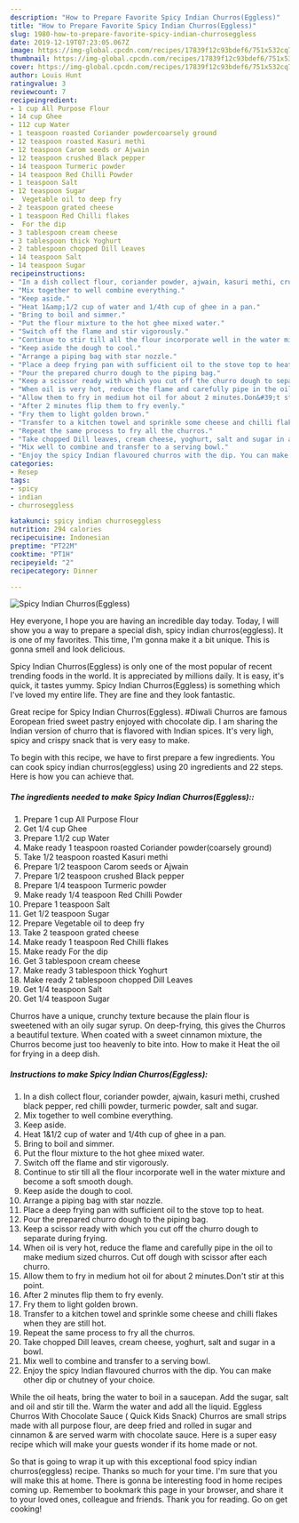 ```yaml
---
description: "How to Prepare Favorite Spicy Indian Churros(Eggless)"
title: "How to Prepare Favorite Spicy Indian Churros(Eggless)"
slug: 1980-how-to-prepare-favorite-spicy-indian-churroseggless
date: 2019-12-19T07:23:05.067Z
image: https://img-global.cpcdn.com/recipes/17839f12c93bdef6/751x532cq70/spicy-indian-churroseggless-recipe-main-photo.jpg
thumbnail: https://img-global.cpcdn.com/recipes/17839f12c93bdef6/751x532cq70/spicy-indian-churroseggless-recipe-main-photo.jpg
cover: https://img-global.cpcdn.com/recipes/17839f12c93bdef6/751x532cq70/spicy-indian-churroseggless-recipe-main-photo.jpg
author: Louis Hunt
ratingvalue: 3
reviewcount: 7
recipeingredient:
- 1 cup All Purpose Flour
- 14 cup Ghee
- 112 cup Water
- 1 teaspoon roasted Coriander powdercoarsely ground
- 12 teaspoon roasted Kasuri methi
- 12 teaspoon Carom seeds or Ajwain
- 12 teaspoon crushed Black pepper
- 14 teaspoon Turmeric powder
- 14 teaspoon Red Chilli Powder
- 1 teaspoon Salt
- 12 teaspoon Sugar
-  Vegetable oil to deep fry
- 2 teaspoon grated cheese
- 1 teaspoon Red Chilli flakes
-  For the dip
- 3 tablespoon cream cheese
- 3 tablespoon thick Yoghurt
- 2 tablespoon chopped Dill Leaves
- 14 teaspoon Salt
- 14 teaspoon Sugar
recipeinstructions:
- "In a dish collect flour, coriander powder, ajwain, kasuri methi, crushed black pepper, red chilli powder, turmeric powder, salt and sugar."
- "Mix together to well combine everything."
- "Keep aside."
- "Heat 1&amp;1/2 cup of water and 1/4th cup of ghee in a pan."
- "Bring to boil and simmer."
- "Put the flour mixture to the hot ghee mixed water."
- "Switch off the flame and stir vigorously."
- "Continue to stir till all the flour incorporate well in the water mixture and become a soft smooth dough."
- "Keep aside the dough to cool."
- "Arrange a piping bag with star nozzle."
- "Place a deep frying pan with sufficient oil to the stove top to heat."
- "Pour the prepared churro dough to the piping bag."
- "Keep a scissor ready with which you cut off the churro dough to separate during frying."
- "When oil is very hot, reduce the flame and carefully pipe in the oil to make medium sized churros. Cut off dough with scissor after each churro."
- "Allow them to fry in medium hot oil for about 2 minutes.Don&#39;t stir at this point."
- "After 2 minutes flip them to fry evenly."
- "Fry them to light golden brown."
- "Transfer to a kitchen towel and sprinkle some cheese and chilli flakes when they are still hot."
- "Repeat the same process to fry all the churros."
- "Take chopped Dill leaves, cream cheese, yoghurt, salt and sugar in a bowl."
- "Mix well to combine and transfer to a serving bowl."
- "Enjoy the spicy Indian flavoured churros with the dip. You can make other dip or chutney of your choice."
categories:
- Resep
tags:
- spicy
- indian
- churroseggless

katakunci: spicy indian churroseggless
nutrition: 294 calories
recipecuisine: Indonesian
preptime: "PT22M"
cooktime: "PT1H"
recipeyield: "2"
recipecategory: Dinner

---
```



![Spicy Indian Churros(Eggless)](https://img-global.cpcdn.com/recipes/17839f12c93bdef6/751x532cq70/spicy-indian-churroseggless-recipe-main-photo.jpg)

Hey everyone, I hope you are having an incredible day today. Today, I will show you a way to prepare a special dish, spicy indian churros(eggless). It is one of my favorites. This time, I'm gonna make it a bit unique. This is gonna smell and look delicious.

Spicy Indian Churros(Eggless) is only one of the most popular of recent trending foods in the world. It is appreciated by millions daily. It is easy, it's quick, it tastes yummy. Spicy Indian Churros(Eggless) is something which I've loved my entire life. They are fine and they look fantastic.

Great recipe for Spicy Indian Churros(Eggless). #Diwali Churros are famous Eoropean fried sweet pastry enjoyed with chocolate dip. I am sharing the Indian version of churro that is flavored with Indian spices. It&#39;s very ligh, spicy and crispy snack that is very easy to make.


To begin with this recipe, we have to first prepare a few ingredients. You can cook spicy indian churros(eggless) using 20 ingredients and 22 steps. Here is how you can achieve that.

##### The ingredients needed to make Spicy Indian Churros(Eggless)::

1. Prepare 1 cup All Purpose Flour
1. Get 1/4 cup Ghee
1. Prepare 1.1/2 cup Water
1. Make ready 1 teaspoon roasted Coriander powder(coarsely ground)
1. Take 1/2 teaspoon roasted Kasuri methi
1. Prepare 1/2 teaspoon Carom seeds or Ajwain
1. Prepare 1/2 teaspoon crushed Black pepper
1. Prepare 1/4 teaspoon Turmeric powder
1. Make ready 1/4 teaspoon Red Chilli Powder
1. Prepare 1 teaspoon Salt
1. Get 1/2 teaspoon Sugar
1. Prepare  Vegetable oil to deep fry
1. Take 2 teaspoon grated cheese
1. Make ready 1 teaspoon Red Chilli flakes
1. Make ready  For the dip
1. Get 3 tablespoon cream cheese
1. Make ready 3 tablespoon thick Yoghurt
1. Make ready 2 tablespoon chopped Dill Leaves
1. Get 1/4 teaspoon Salt
1. Get 1/4 teaspoon Sugar


Churros have a unique, crunchy texture because the plain flour is sweetened with an oily sugar syrup. On deep-frying, this gives the Churros a beautiful texture. When coated with a sweet cinnamon mixture, the Churros become just too heavenly to bite into. How to make it Heat the oil for frying in a deep dish. 

##### Instructions to make Spicy Indian Churros(Eggless):

1. In a dish collect flour, coriander powder, ajwain, kasuri methi, crushed black pepper, red chilli powder, turmeric powder, salt and sugar.
1. Mix together to well combine everything.
1. Keep aside.
1. Heat 1&amp;1/2 cup of water and 1/4th cup of ghee in a pan.
1. Bring to boil and simmer.
1. Put the flour mixture to the hot ghee mixed water.
1. Switch off the flame and stir vigorously.
1. Continue to stir till all the flour incorporate well in the water mixture and become a soft smooth dough.
1. Keep aside the dough to cool.
1. Arrange a piping bag with star nozzle.
1. Place a deep frying pan with sufficient oil to the stove top to heat.
1. Pour the prepared churro dough to the piping bag.
1. Keep a scissor ready with which you cut off the churro dough to separate during frying.
1. When oil is very hot, reduce the flame and carefully pipe in the oil to make medium sized churros. Cut off dough with scissor after each churro.
1. Allow them to fry in medium hot oil for about 2 minutes.Don&#39;t stir at this point.
1. After 2 minutes flip them to fry evenly.
1. Fry them to light golden brown.
1. Transfer to a kitchen towel and sprinkle some cheese and chilli flakes when they are still hot.
1. Repeat the same process to fry all the churros.
1. Take chopped Dill leaves, cream cheese, yoghurt, salt and sugar in a bowl.
1. Mix well to combine and transfer to a serving bowl.
1. Enjoy the spicy Indian flavoured churros with the dip. You can make other dip or chutney of your choice.


While the oil heats, bring the water to boil in a saucepan. Add the sugar, salt and oil and stir till the. Warm the water and add all the liquid. Eggless Churros With Chocolate Sauce ( Quick Kids Snack) Churros are small strips made with all purpose flour, are deep fried and rolled in sugar and cinnamon &amp; are served warm with chocolate sauce. Here is a super easy recipe which will make your guests wonder if its home made or not. 

So that is going to wrap it up with this exceptional food spicy indian churros(eggless) recipe. Thanks so much for your time. I'm sure that you will make this at home. There is gonna be interesting food in home recipes coming up. Remember to bookmark this page in your browser, and share it to your loved ones, colleague and friends. Thank you for reading. Go on get cooking!
